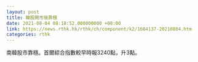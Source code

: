 ```yaml
---
layout: post
title: 韓股開市後靠穩
date: 2021-08-04 08:18:52.000000000 +08:00
link: https://news.rthk.hk/rthk/ch/component/k2/1604137-20210804.htm
categories: rthk
---
```


南韓股市靠穩。首爾綜合指數較早時報3240點，升3點。
